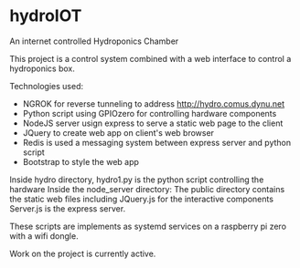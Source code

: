 # hydroIOT
An internet controlled Hydroponics Chamber

This project is a control system combined with a web interface to control a hydroponics box.

Technologies used:
 - NGROK for reverse tunneling to address http://hydro.comus.dynu.net
 - Python script using GPIOzero for controlling hardware components
 - NodeJS server usign express to serve a static web page to the client
 - JQuery to create web app on client's web browser
 - Redis is used a messaging system between express server and python script
 - Bootstrap to style the web app
 
 Inside hydro directory, hydro1.py is the python script controlling the hardware
 Inside the node_server directory:
  The public directory contains the static web files including JQuery.js for the interactive components
  Server.js is the express server.
  
These scripts are implements as systemd services on a raspberry pi zero with a wifi dongle.

Work on the project is currently active.
